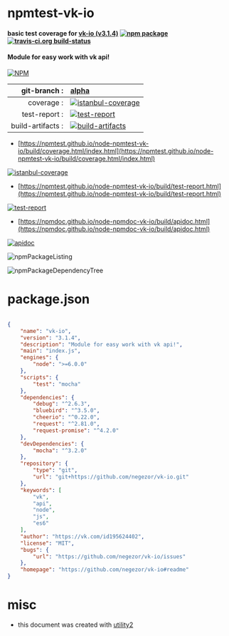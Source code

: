 # npmtest-vk-io

#### basic test coverage for  [vk-io (v3.1.4)](https://github.com/negezor/vk-io#readme)  [![npm package](https://img.shields.io/npm/v/npmtest-vk-io.svg?style=flat-square)](https://www.npmjs.org/package/npmtest-vk-io) [![travis-ci.org build-status](https://api.travis-ci.org/npmtest/node-npmtest-vk-io.svg)](https://travis-ci.org/npmtest/node-npmtest-vk-io)

#### Module for easy work with vk api!

[![NPM](https://nodei.co/npm/vk-io.png?downloads=true&downloadRank=true&stars=true)](https://www.npmjs.com/package/vk-io)

| git-branch : | [alpha](https://github.com/npmtest/node-npmtest-vk-io/tree/alpha)|
|--:|:--|
| coverage : | [![istanbul-coverage](https://npmtest.github.io/node-npmtest-vk-io/build/coverage.badge.svg)](https://npmtest.github.io/node-npmtest-vk-io/build/coverage.html/index.html)|
| test-report : | [![test-report](https://npmtest.github.io/node-npmtest-vk-io/build/test-report.badge.svg)](https://npmtest.github.io/node-npmtest-vk-io/build/test-report.html)|
| build-artifacts : | [![build-artifacts](https://npmtest.github.io/node-npmtest-vk-io/glyphicons_144_folder_open.png)](https://github.com/npmtest/node-npmtest-vk-io/tree/gh-pages/build)|

- [https://npmtest.github.io/node-npmtest-vk-io/build/coverage.html/index.html](https://npmtest.github.io/node-npmtest-vk-io/build/coverage.html/index.html)

[![istanbul-coverage](https://npmtest.github.io/node-npmtest-vk-io/build/screenCapture.buildCi.browser.%252Ftmp%252Fbuild%252Fcoverage.lib.html.png)](https://npmtest.github.io/node-npmtest-vk-io/build/coverage.html/index.html)

- [https://npmtest.github.io/node-npmtest-vk-io/build/test-report.html](https://npmtest.github.io/node-npmtest-vk-io/build/test-report.html)

[![test-report](https://npmtest.github.io/node-npmtest-vk-io/build/screenCapture.buildCi.browser.%252Ftmp%252Fbuild%252Ftest-report.html.png)](https://npmtest.github.io/node-npmtest-vk-io/build/test-report.html)

- [https://npmdoc.github.io/node-npmdoc-vk-io/build/apidoc.html](https://npmdoc.github.io/node-npmdoc-vk-io/build/apidoc.html)

[![apidoc](https://npmdoc.github.io/node-npmdoc-vk-io/build/screenCapture.buildCi.browser.%252Ftmp%252Fbuild%252Fapidoc.html.png)](https://npmdoc.github.io/node-npmdoc-vk-io/build/apidoc.html)

![npmPackageListing](https://npmtest.github.io/node-npmtest-vk-io/build/screenCapture.npmPackageListing.svg)

![npmPackageDependencyTree](https://npmtest.github.io/node-npmtest-vk-io/build/screenCapture.npmPackageDependencyTree.svg)



# package.json

```json

{
    "name": "vk-io",
    "version": "3.1.4",
    "description": "Module for easy work with vk api!",
    "main": "index.js",
    "engines": {
        "node": ">=6.0.0"
    },
    "scripts": {
        "test": "mocha"
    },
    "dependencies": {
        "debug": "^2.6.3",
        "bluebird": "^3.5.0",
        "cheerio": "^0.22.0",
        "request": "^2.81.0",
        "request-promise": "^4.2.0"
    },
    "devDependencies": {
        "mocha": "^3.2.0"
    },
    "repository": {
        "type": "git",
        "url": "git+https://github.com/negezor/vk-io.git"
    },
    "keywords": [
        "vk",
        "api",
        "node",
        "js",
        "es6"
    ],
    "author": "https://vk.com/id195624402",
    "license": "MIT",
    "bugs": {
        "url": "https://github.com/negezor/vk-io/issues"
    },
    "homepage": "https://github.com/negezor/vk-io#readme"
}
```



# misc
- this document was created with [utility2](https://github.com/kaizhu256/node-utility2)
